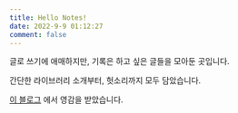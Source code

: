 ```yaml
---
title: Hello Notes!
date: 2022-9-9 01:12:27
comment: false
---
```


글로 쓰기에 애매하지만, 기록은 하고 싶은 글들을 모아둔 곳입니다.

간단한 라이브러리 소개부터, 헛소리까지 모두 담았습니다.

[이 블로그](https://miryang.dev) 에서 영감을 받았습니다.